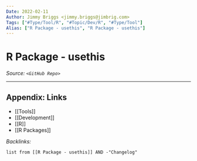 ```yaml
---
Date: 2022-02-11
Author: Jimmy Briggs <jimmy.briggs@jimbrig.com>
Tags: ["#Type/Tool/R", "#Topic/Dev/R", "#Type/Tool"]
Alias: ["R Package - usethis", "R Package - usethis"]
---
```


# R Package - usethis

*Source: `<GitHub Repo>`*

***

## Appendix: Links

- [[Tools]]
- [[Development]]
- [[R]]
- [[R Packages]]


*Backlinks:*

```dataview
list from [[R Package - usethis]] AND -"Changelog"
```